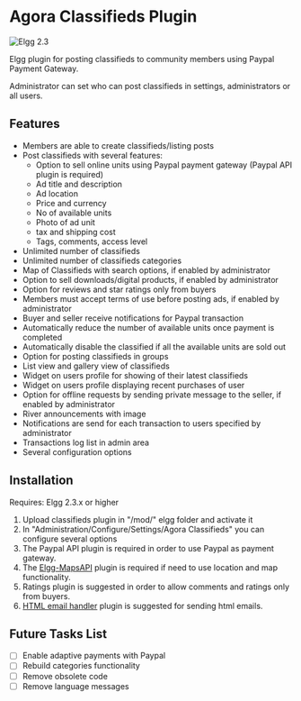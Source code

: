 Agora Classifieds Plugin
========================

![Elgg 2.3](https://img.shields.io/badge/Elgg-2.3-orange.svg?style=flat-square)

Elgg plugin for posting classifieds to community members using Paypal Payment Gateway.

Administrator can set who can post classifieds in settings, administrators or all users.

## Features
- Members are able to create classifieds/listing posts
- Post classifieds with several features:
    - Option to sell online units using Paypal payment gateway (Paypal API plugin is required)
    - Ad title and description
    - Ad location
    - Price and currency
    - No of available units
    - Photo of ad unit
    - tax and shipping cost
    - Tags, comments, access level
- Unlimited number of classifieds
- Unlimited number of classifieds categories
- Map of Classifieds with search options, if enabled by administrator
- Option to sell downloads/digital products, if enabled by administrator 
- Option for reviews and star ratings only from buyers
- Members must accept terms of use before posting ads, if enabled by administrator
- Buyer and seller receive notifications for Paypal transaction
- Automatically reduce the number of available units once payment is completed
- Automatically disable the classified if all the available units are sold out
- Option for posting classifieds in groups
- List view and gallery view of classifieds
- Widget on users profile for showing of their latest classifieds
- Widget on users profile displaying recent purchases of user
- Option for offline requests by sending private message to the seller, if enabled by administrator
- River announcements with image
- Notifications are send for each transaction to users specified by administrator
- Transactions log list in admin area
- Several configuration options


## Installation
Requires: Elgg 2.3.x or higher

1. Upload classifieds plugin in "/mod/" elgg folder and activate it
2. In "Administration/Configure/Settings/Agora Classifieds" you can configure several options
3. The Paypal API plugin is required in order to use Paypal as payment gateway.
4. The [Elgg-MapsAPI](https://github.com/nlybe/Elgg-MapsAPI) plugin is required if need to use location and map functionality.
5. Ratings plugin is suggested in order to allow comments and ratings only from buyers.
6. [HTML email handler]((https://github.com/ColdTrick/html_email_handler)) plugin is suggested for sending html emails.


## Future Tasks List
- [ ] Enable adaptive payments with Paypal
- [ ] Rebuild categories functionality 
- [ ] Remove obsolete code
- [ ] Remove language messages
